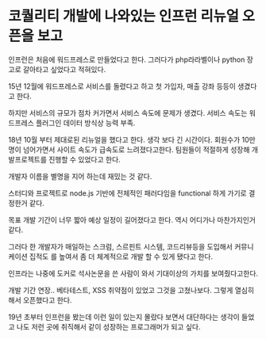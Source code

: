 # 코퀄리티 개발에 나와있는 인프런 리뉴얼 오픈을 보고

인프런은 처음에 워드프레스로 만들었다고 한다. 그러다가 php라라벨이나 python 장고로 갈아타고 싶었다고 적혀있다.

15년 12월에 워드프레스로 서비스를 돌렸다고 하고 첫 가입자, 매출 강좌 등등이 생겼다고 한다.

하지만 서비스의 규모가 점차 커가면서 서비스 속도에 문제가 생겼다. 서비스 속도는 워드프레스 플러그인 데이터 방식상 능력 부족.

18년 10월 부터 제대로된 리뉴얼을 했다고 한다. 생각 보다 긴 시간이다. 회원수가 10만명이 넘어가면서 사이트 속도가 급속도로 느려졌다고한다. 팀원들이 적절하게 성장해 개발프로젝트를 진행할 수 있었다고 한다.

개발자 이름을 별명을 지어 하는데 재밌는 것 같다.

스터디와 프로젝트로 node.js 기반에 전체적인 패러다임을 functional 하게 가기로 결정한거 같다.

목표 개발 기간이 너무 짧아 예상 일정이 길어졌다고 한다. 역시 어디가나 마찬가지인거 같다.

그러다 한 개발자가 매일하는 스크럼, 스르핀트 시스템, 코드리뷰등을 도입해서 커뮤니케이션 집적도 를 높여서 좀 더 체계적으로 개발 할 수 있게 됐다고 한다.

인프라는 나중에 도커로 석사논문을 쓴 사람이 와서 기대이상의 가치를 보여줬다고한다.

개발 기간 연장.. 베타테스트, XSS 취약점이 있었고 그것을 고쳤나보다. 그렇게 열심히 해서 오픈했다고 한다.

19년 초부터 인프런을 봤는데 이런 일이 있는지 몰랐다 보면서 대단하다는 생각이 들었고 나도 저런 곳에 취직해서 같이 성장하는 프로그래머가 되고 싶다.
